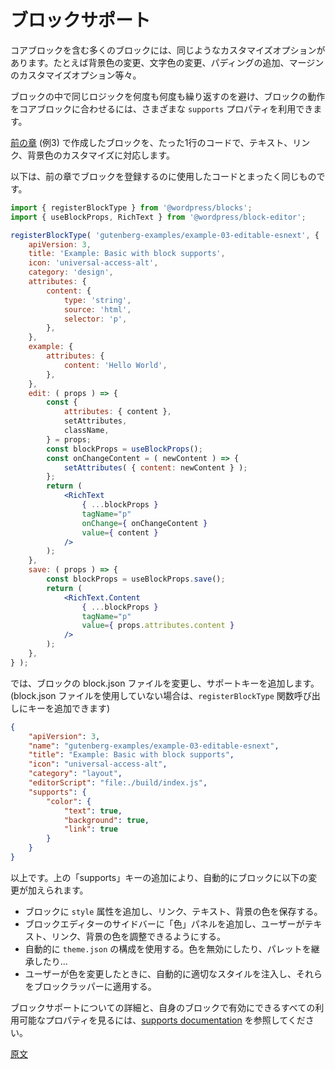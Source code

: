 <!-- 
# Block Supports
 -->
# ブロックサポート

<!-- 
A lot of blocks, including core blocks, offer similar customization options. Whether that is to change the background color, text color, or to add padding, margin customization options...
 -->
コアブロックを含む多くのブロックには、同じようなカスタマイズオプションがあります。たとえば背景色の変更、文字色の変更、パディングの追加、マージンのカスタマイズオプション等々。

<!-- 
To avoid duplicating the same logic over and over in your blocks and to align the behavior of your block with core blocks, you can make use of the different `supports` properties.
 -->
ブロックの中で同じロジックを何度も何度も繰り返すのを避け、ブロックの動作をコアブロックに合わせるには、さまざまな `supports` プロパティを利用できます。

<!-- 
Let's take the block we wrote in the previous chapter (example 3) and with just a single line of code, add support for text, link and background color customizations.
 -->
[前の章](https://ja.wordpress.org/team/handbook/block-editor/how-to-guides/block-tutorial/introducing-attributes-and-editable-fields/) (例3) で作成したブロックを、たった1行のコードで、テキスト、リンク、背景色のカスタマイズに対応します。

<!-- 
Here's the exact same code we used to register the block previously.
 -->
以下は、前の章でブロックを登録するのに使用したコードとまったく同じものです。

```jsx
import { registerBlockType } from '@wordpress/blocks';
import { useBlockProps, RichText } from '@wordpress/block-editor';

registerBlockType( 'gutenberg-examples/example-03-editable-esnext', {
	apiVersion: 3,
	title: 'Example: Basic with block supports',
	icon: 'universal-access-alt',
	category: 'design',
	attributes: {
		content: {
			type: 'string',
			source: 'html',
			selector: 'p',
		},
	},
	example: {
		attributes: {
			content: 'Hello World',
		},
	},
	edit: ( props ) => {
		const {
			attributes: { content },
			setAttributes,
			className,
		} = props;
		const blockProps = useBlockProps();
		const onChangeContent = ( newContent ) => {
			setAttributes( { content: newContent } );
		};
		return (
			<RichText
				{ ...blockProps }
				tagName="p"
				onChange={ onChangeContent }
				value={ content }
			/>
		);
	},
	save: ( props ) => {
		const blockProps = useBlockProps.save();
		return (
			<RichText.Content
				{ ...blockProps }
				tagName="p"
				value={ props.attributes.content }
			/>
		);
	},
} );
```

<!-- 
Now, let's alter the block.json file for that block, and add the supports key. (If you're not using a block.json file, you can also add the key to the `registerBlockType` function call)
 -->
では、ブロックの block.json ファイルを変更し、サポートキーを追加します。(block.json ファイルを使用していない場合は、`registerBlockType` 関数呼び出しにキーを追加できます)

```json
{
	"apiVersion": 3,
	"name": "gutenberg-examples/example-03-editable-esnext",
	"title": "Example: Basic with block supports",
	"icon": "universal-access-alt",
	"category": "layout",
	"editorScript": "file:./build/index.js",
	"supports": {
		"color": {
			"text": true,
			"background": true,
			"link": true
		}
	}
}
```

<!-- 
And that's it, the addition of the "supports" key above, will automatically make the following changes to the block:
 -->
以上です。上の「supports」キーの追加により、自動的にブロックに以下の変更が加えられます。

<!-- 
 - Add a `style` attribute to the block to store the link, text and background colors.
 - Add a "Colors" panel to the sidebar of the block editor to allow users to tweak the text, link and background colors.
 - Automatically use the `theme.json` config: allow disabling colors, inherit palettes...
 - Automatically inject the right styles and apply them to the block wrapper when the user make changes to the colors.
 -->
- ブロックに `style` 属性を追加し、リンク、テキスト、背景の色を保存する。
- ブロックエディターのサイドバーに「色」パネルを追加し、ユーザーがテキスト、リンク、背景の色を調整できるようにする。
- 自動的に `theme.json` の構成を使用する。色を無効にしたり、パレットを継承したり...
- ユーザーが色を変更したときに、自動的に適切なスタイルを注入し、それらをブロックラッパーに適用する。

<!-- 
To learn more about the block supports and see all the available properties that you can enable for your own blocks, please refer to [the supports documentation](/docs/reference-guides/block-api/block-supports.md).
 -->
ブロックサポートについての詳細と、自身のブロックで有効にできるすべての利用可能なプロパティを見るには、[supports documentation](/docs/reference-guides/block-api/block-supports.md) を参照してください。

[原文](https://github.com/WordPress/gutenberg/blob/trunk/docs/how-to-guides/block-tutorial/block-supports-in-static-blocks.md)